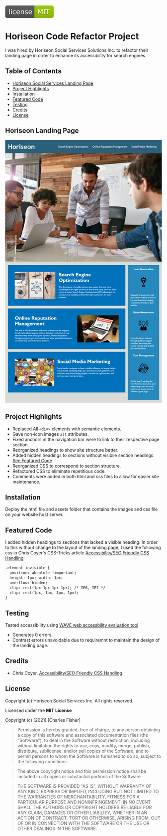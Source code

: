 ![MIT License](assets/images/license-MIT-green.svg)


# Horiseon Code Refactor Project

I was hired by Horiseon Social Services Solutions Inc. to refactor their landing page in order to enhance its accessibility for search engines.

## Table of Contents
* [Horiseon Social Services Landing Page](#horiseon-landing-page)
* [Project Highlights](#project-highlights)
* [Installation](#installation)
* [Featured Code](#featured-code)
* [Testing](#testing)
* [Credits](#credits)
* [License](#license)

## Horiseon Landing Page

![Image of Horiseon Landing Page](assets/images/01-html-css-git-homework-demo.png)

## Project Highlights

* Replaced All `<div>` elements with semantic elements.
* Gave non-icon images `alt` attributes.
* Fixed anchors in the navigation bar were to link to their respective page section.
* Reorganized headings to show site structure better.
* Added hidden headings to sections without visibile section headings. [See Featured Code](#featured-code)
* Reorganized CSS to correspond to section structure.
* Refactored CSS to eliminate repetitious code.
* Comments were added in both html and css files to allow for easier site maintenance.

## Installation

Deploy the html file and assets folder that contains the images and css file on your website host server.

## Featured Code

I added hidden headings to sections that lacked a visible heading. In order to this without change to the layout of the landing page, I used the following css in Chris Coyer's CSS-Tricks article [Accessibility/SEO Friendly CSS Handling](https://css-tricks.com/snippets/css/accessibilityseo-friendly-css-hiding/)

```
.element-invisible {
  position: absolute !important;
  height: 1px; width: 1px; 
  overflow: hidden;
  clip: rect(1px 1px 1px 1px); /* IE6, IE7 */
  clip: rect(1px, 1px, 1px, 1px);
}
```

## Testing

Tested accessibility using [WAVE web accessbility evaluation tool](https://wave.webaim.org/report#/https://cdfishe1.github.io/code-refactor/)

* Generates 0 errors.
* Contrast errors unavoidable due to requiremnt to maintain the design of the landing page.

## Credits

* Chris Coyer. [Accessibility/SEO Friendly CSS Handling](https://css-tricks.com/snippets/css/accessibilityseo-friendly-css-hiding/)

## License

Copyright (c) Horiseon Social Services Inc. All rights reserved.

Licensed under the **MIT License**

Copyright (c) [2021] [Charles Fisher]

>Permission is hereby granted, free of charge, to any person obtaining a copy
>of this software and associated documentation files (the "Software"), to deal
>in the Software without restriction, including without limitation the rights
>to use, copy, modify, merge, publish, distribute, sublicense, and/or sell
>copies of the Software, and to permit persons to whom the Software is
>furnished to do so, subject to the following conditions:

>The above copyright notice and this permission notice shall be included in all
>copies or substantial portions of the Software.

>THE SOFTWARE IS PROVIDED "AS IS", WITHOUT WARRANTY OF ANY KIND, EXPRESS OR
>IMPLIED, INCLUDING BUT NOT LIMITED TO THE WARRANTIES OF MERCHANTABILITY,
>FITNESS FOR A PARTICULAR PURPOSE AND NONINFRINGEMENT. IN NO EVENT SHALL THE
>AUTHORS OR COPYRIGHT HOLDERS BE LIABLE FOR ANY CLAIM, DAMAGES OR OTHER
>LIABILITY, WHETHER IN AN ACTION OF CONTRACT, TORT OR OTHERWISE, ARISING FROM,
>OUT OF OR IN CONNECTION WITH THE SOFTWARE OR THE USE OR OTHER DEALINGS IN THE
>SOFTWARE.